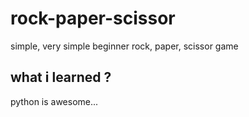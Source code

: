 # rock-paper-scissor
simple, very simple beginner rock, paper, scissor game

## what i learned ?
python is awesome...
